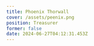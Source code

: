 ```yaml
---
title: Phoenix Thorwall
cover: /assets/peenix.png
position: Treasurer
former: false
date: 2024-06-27T04:12:31.453Z
---
```

